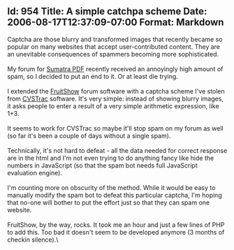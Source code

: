 Id: 954
Title: A simple catchpa scheme
Date: 2006-08-17T12:37:09-07:00
Format: Markdown
--------------
Captcha are those blurry and transformed images that recently became so
popular on many websites that accept user-contributed content. They are
an unevitable consequences of spammers becoming more sophisticated.\
\
My forum for [Sumatra PDF](/forum_sumatra) recently received an
annoyingly high amount of spam, so I decided to put an end to it. Or at
least die trying.\
\
I extended the [FruitShow](http://sourceforge.net/projects/fruitshow)
forum software with a captcha scheme I've stolen from
[CVSTrac](http://www.cvstrac.org/) software. It's very simple: instead
of showing blurry images, it asks people to enter a result of a very
simple arithmetic expression, like 1+3.\
\
It seems to work for CVSTrac so maybe it'll stop spam on my forum as
well (so far it's been a couple of days without a single spam).\
\
Technically, it's not hard to defeat - all the data needed for correct
response are in the html and I'm not even trying to do anything fancy
like hide the numbers in JavaScript (so that the spam bot needs full
JavaScript evaluation engine).\
\
I'm counting more on obscurity of the method. While it would be easy to
manually modify the spam bot to defeat this particular captcha, I'm
hoping that no-one will bother to put the effort just so that they can
spam one website.\
\
FruitShow, by the way, rocks. It took me an hour and just a few lines of
PHP to add this. Too bad it doesn't seem to be developed anymore (3
months of checkin silence).\

